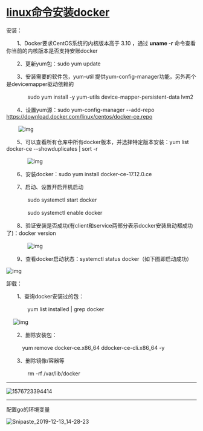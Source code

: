 # [linux命令安装docker](https://www.cnblogs.com/superming/p/11202278.html)



安装：

　　1、Docker要求CentOS系统的内核版本高于 3.10 ，通过 **uname -r** 命令查看你当前的内核版本是否支持安账docker

　　2、更新yum包：sudo yum update

　　3、安装需要的软件包，yum-util 提供yum-config-manager功能，另外两个是devicemapper驱动依赖的

　　　　sudo yum install -y yum-utils device-mapper-persistent-data lvm2

　　4、设置yum源：sudo yum-config-manager --add-repo https://download.docker.com/linux/centos/docker-ce.repo

　　   ![img](https://img2018.cnblogs.com/blog/1068501/201811/1068501-20181128145022180-347869770.png)

　　5、可以查看所有仓库中所有docker版本，并选择特定版本安装：yum list docker-ce --showduplicates | sort -r

　　　　![img](https://img2018.cnblogs.com/blog/1068501/201811/1068501-20181128145202512-1932354955.png)

　　6、安装docker：sudo yum install docker-ce-17.12.0.ce

　　7、启动、设置开启开机启动

　　　　sudo systemctl start docker

　　　　sudo systemctl enable docker

　　8、验证安装是否成功(有client和service两部分表示docker安装启动都成功了)：docker version

　　　　![img](https://img2018.cnblogs.com/blog/1068501/201811/1068501-20181128145435943-1657031411.png)

　　9、查看docker启动状态：systemctl status docker（如下图即启动成功）　　　

![img](https://img2018.cnblogs.com/blog/1068501/201811/1068501-20181128145740523-1861877184.png)

卸载：

　　1、查询docker安装过的包：

　　　　yum list installed | grep docker

​      　![img](https://img2018.cnblogs.com/blog/1068501/201811/1068501-20181128144322696-1037021590.png)

　　2、删除安装包：

　　　yum remove docker-ce.x86_64 ddocker-ce-cli.x86_64 -y

　　3、删除镜像/容器等

　　　　rm -rf /var/lib/docker





----

![1576723394414](assets/1576723394414.png)



----

配置go的环境变量

![Snipaste_2019-12-13_14-28-23](assets/Snipaste_2019-12-13_14-28-23.png)
